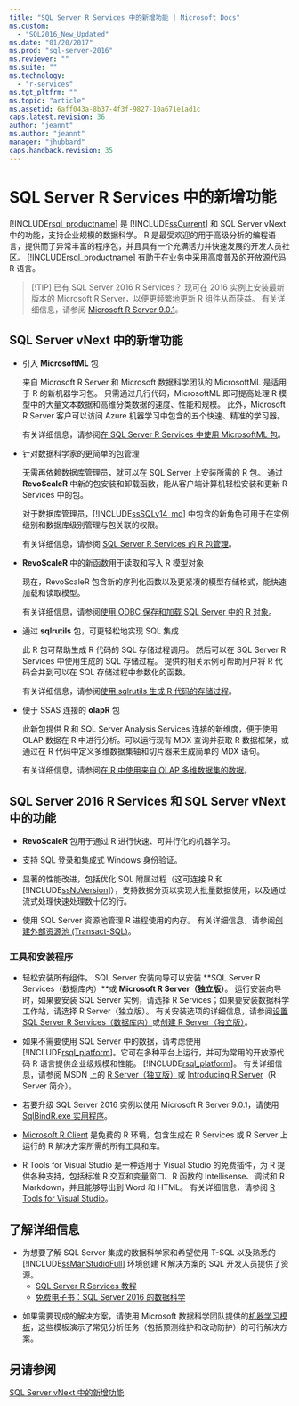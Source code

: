 ```yaml
---
title: "SQL Server R Services 中的新增功能 | Microsoft Docs"
ms.custom: 
  - "SQL2016_New_Updated"
ms.date: "01/20/2017"
ms.prod: "sql-server-2016"
ms.reviewer: ""
ms.suite: ""
ms.technology: 
  - "r-services"
ms.tgt_pltfrm: ""
ms.topic: "article"
ms.assetid: 6aff043a-8b37-4f3f-9827-10a671e1ad1c
caps.latest.revision: 36
author: "jeannt"
ms.author: "jeannt"
manager: "jhubbard"
caps.handback.revision: 35
---
```

# SQL Server R Services 中的新增功能
  [!INCLUDE[rsql_productname](../../includes/rsql-productname-md.md)] 是 [!INCLUDE[ssCurrent](../../includes/sscurrent-md.md)] 和 SQL Server vNext 中的功能，支持企业规模的数据科学。  R 是最受欢迎的用于高级分析的编程语言，提供而了异常丰富的程序包，并且具有一个充满活力并快速发展的开发人员社区。 [!INCLUDE[rsql_productname](../../includes/rsql-productname-md.md)] 有助于在业务中采用高度普及的开放源代码 R 语言。 
  
 > [!TIP] 已有 SQL Server 2016 R Services？
 > 现可在 2016 实例上安装最新版本的 Microsoft R Server，以便更频繁地更新 R 组件从而获益。 有关详细信息，请参阅 [Microsoft R Server 9.0.1](https://msdn.microsoft.com/microsoft-r/rserver-whats-new)。  

## <a name="whats-new-in-sql-server-vnext"></a>SQL Server vNext 中的新增功能
  
+ 引入 **MicrosoftML** 包

   来自 Microsoft R Server 和 Microsoft 数据科学团队的 MicrosoftML 是适用于 R 的新机器学习包。 只需通过几行代码，MicrosoftML 即可提高处理 R 模型中的大量文本数据和高维分类数据的速度、性能和规模。 此外，Microsoft R Server 客户可以访问 Azure 机器学习中包含的五个快速、精准的学习器。 
   
   有关详细信息，请参阅[在 SQL Server R Services 中使用 MicrosoftML 包](../../advanced-analytics/r-services/using-the-microsoftml-package-with-sql-server-r-services.md)。
   
+ 针对数据科学家的更简单的包管理

  无需再依赖数据库管理员，就可以在 SQL Server 上安装所需的 R 包。 通过 **RevoScaleR** 中新的包安装和卸载函数，能从客户端计算机轻松安装和更新 R Services 中的包。 
  
  对于数据库管理员，[!INCLUDE[ssSQLv14_md](../../includes/sssqlv14-md.md)] 中包含的新角色可用于在实例级别和数据库级别管理与包关联的权限。 
  
  有关详细信息，请参阅 [SQL Server R Services 的 R 包管理](../../advanced-analytics/r-services/r-package-management-for-sql-server-r-services.md)。 
     
+ **RevoScaleR** 中的新函数用于读取和写入 R 模型对象

  现在，RevoScaleR 包含新的序列化函数以及更紧凑的模型存储格式，能快速加载和读取模型。 
  
  有关详细信息，请参阅[使用 ODBC 保存和加载 SQL Server 中的 R 对象](../../advanced-analytics/r-services/save-and-load-r-objects-from-sql-server-using-odbc.md)。 

+ 通过 **sqlrutils** 包，可更轻松地实现 SQL 集成

  此 R 包可帮助生成 R 代码的 SQL 存储过程调用。 然后可以在 SQL Server R Services 中使用生成的 SQL 存储过程。 提供的相关示例可帮助用户将 R 代码合并到可以在 SQL 存储过程中参数化的函数。
  
  有关详细信息，请参阅[使用 sqlrutils 生成 R 代码的存储过程](../../advanced-analytics/r-services/generating-an-r-stored-procedure-for-r-code-using-the-sqlrutils-package.md)。 
  

+ 便于 SSAS 连接的 **olapR** 包

   此新包提供 R 和 SQL Server Analysis Services 连接的新维度，便于使用 OLAP 数据在 R 中进行分析。可以运行现有 MDX 查询并获取 R 数据框架，或通过在 R 代码中定义多维数据集轴和切片器来生成简单的 MDX 语句。 
   
   有关详细信息，请参阅[在 R 中使用来自 OLAP 多维数据集的数据](../../advanced-analytics/r-services/using-data-from-olap-cubes-in-r.md)。
   

  
## <a name="features-in-sql-server-2016-r-services-and-sql-server-vnext"></a>SQL Server 2016 R Services 和 SQL Server vNext 中的功能  
  
- **RevoScaleR** 包用于通过 R 进行快速、可并行化的机器学习。

-   支持 SQL 登录和集成式 Windows 身份验证。  
    
-   显著的性能改进，包括优化 SQL 附属过程（这可连接 R 和 [!INCLUDE[ssNoVersion](../../includes/ssnoversion-md.md)]），支持数据分页以实现大批量数据使用，以及通过流式处理快速处理数十亿的行。 
  
-   使用 SQL Server 资源池管理 R 进程使用的内存。 有关详细信息，请参阅[创建外部资源池 (Transact-SQL)](../../t-sql/statements/create-external-resource-pool-transact-sql.md)。  
  

### <a name="tools-and-setup"></a>工具和安装程序

-   轻松安装所有组件。 SQL Server 安装向导可以安装 **SQL Server R Services（数据库内）**或 **Microsoft R Server（独立版）**。   运行安装向导时，如果要安装 SQL Server 实例，请选择 R Services；如果要安装数据科学工作站，请选择 R Server（独立版）。   有关安装选项的详细信息，请参阅[设置 SQL Server R Services（数据库内）](../../advanced-analytics/r-services/set-up-sql-server-r-services-in-database.md)或[创建 R Server（独立版）](../../advanced-analytics/r-services/create-a-standalone-r-server.md)。  

-   如果不需要使用 SQL Server 中的数据，请考虑使用 [!INCLUDE[rsql_platform](../../includes/rsql-platform-md.md)]。它可在多种平台上运行，并可为常用的开放源代码 R 语言提供企业级规模和性能。 [!INCLUDE[rsql_platform](../../includes/rsql-platform-md.md)]。 有关详细信息，请参阅 MSDN 上的 [R Server（独立版）](../../advanced-analytics/r-services/r-server-standalone.md)或 [Introducing R Server](https://msdn.microsoft.com/microsoft-r/rserver)（R Server 简介）。

- 若要升级 SQL Server 2016 实例以使用 Microsoft R Server 9.0.1，请使用 [SqlBindR.exe 实用程序](https://msdn.microsoft.com/library/mt791781.aspx)。  

- [Microsoft R Client](https://msdn.microsoft.com/microsoft-r/r-client-install) 是免费的 R 环境，包含生成在 R Services 或 R Server 上运行的 R 解决方案所需的所有工具和库。  

-   R Tools for Visual Studio 是一种适用于 Visual Studio 的免费插件，为 R 提供各种支持，包括标准 R 交互和变量窗口、R 函数的 Intellisense、调试和 R Markdown，并且能够导出到 Word 和 HTML。  有关详细信息，请参阅 [R Tools for Visual Studio](https://www.visualstudio.com/vs/rtvs/)。  

## <a name="learn-more"></a>了解详细信息
  
-  为想要了解 SQL Server 集成的数据科学家和希望使用 T-SQL 以及熟悉的 [!INCLUDE[ssManStudioFull](../../includes/ssmanstudiofull-md.md)] 环境创建 R 解决方案的 SQL 开发人员提供了资源。 
   + [SQL Server R Services 教程](https://msdn.microsoft.com/library/mt591993.aspx)
   + [免费电子书：SQL Server 2016 的数据科学](https://mva.microsoft.com/ebooks/)
 
+ 如果需要现成的解决方案，请使用 Microsoft 数据科学团队提供的[机器学习模板](https://blogs.technet.microsoft.com/machinelearning/2016/03/23/machine-learning-templates-with-sql-server-2016-r-services/)，这些模板演示了常见分析任务（包括预测维护和改动防护）的可行解决方案。
 

  
## <a name="see-also"></a>另请参阅  
[SQL Server vNext 中的新增功能](../../sql-server/what-s-new-in-sql-server-vnext.md)
  